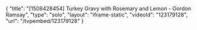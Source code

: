 {
    "title": "[1508428454] Turkey Gravy with Rosemary and Lemon - Gordon Ramsay",
    "type": "solo",
    "layout": "iframe-static",
    "videoId": "123179128",
    "url": "\/tvpembed\/123179128"
}